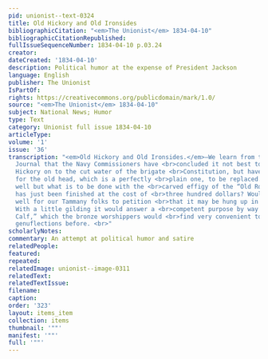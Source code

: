 ```yaml
---
pid: unionist--text-0324
title: Old Hickory and Old Ironsides
bibliographicCitation: "<em>The Unionist</em> 1834-04-10"
bibliographicCitationRepublished: 
fullIssueSequenceNumber: 1834-04-10 p.03.24
creator: 
dateCreated: '1834-04-10'
description: Political humor at the expense of President Jackson
language: English
publisher: The Unionist
IsPartOf: 
rights: https://creativecommons.org/publicdomain/mark/1.0/
source: "<em>The Unionist</em> 1834-04-10"
subject: National News; Humor
type: Text
category: Unionist full issue 1834-04-10
articleType: 
volume: '1'
issue: '36'
transcription: "<em>Old Hickory and Old Ironsides.</em>—We learn from the Boston Mercantile
  Journal that the Navy Commissioners have <br>concluded it not best to hoist Old
  Hickory on to the cut water of the brigate <br>Constitution, but have issued orders
  for the old head, which is a perfectly <br>plain one, to be replaced. This is very
  well but what is to be done with the <br>carved effigy of the “Old Roman” which
  has just been finished at the cost of <br>three hundred dollars? Wouldn’t it be
  well for our Tammany folks to petition <br>that it may be hung up in the Wigwam!
  With a little gilding it would answer a <br>competent purpose by way of a “Golden
  Calf,” which the bronze worshippers would <br>find very convenient to make their
  genuflections before. <br>"
scholarlyNotes: 
commentary: An attempt at political humor and satire
relatedPeople: 
featured: 
repeated: 
relatedImage: unionist--image-0311
relatedText: 
relatedTextIssue: 
filename: 
caption: 
order: '323'
layout: items_item
collection: items
thumbnail: '""'
manifest: '""'
full: '""'
---
```

